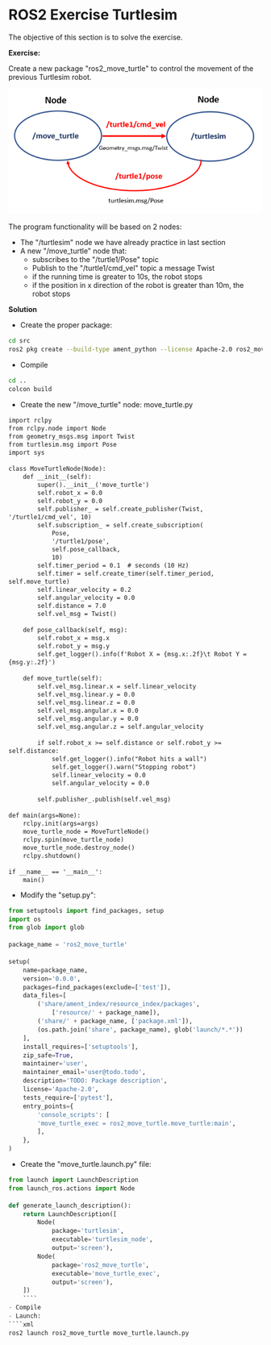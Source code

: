 # **ROS2 Exercise Turtlesim**

The objective of this section is to solve the exercise.

**Exercise:**

Create a new package "ros2_move_turtle" to control the movement of the previous Turtlesim robot.

![](./Images/02_ROS2_tutorial/02_move_turtle.png)

The program functionality will be based on 2 nodes:
- The "/turtlesim" node we have already practice in last section
- A new "/move_turtle" node that:
    - subscribes to the "/turtle1/Pose" topic
    - Publish to the "/turtle1/cmd_vel" topic a message Twist
    - if the running time is greater to 10s, the robot stops
    - if the position in x direction of the robot is greater than 10m, the robot stops

**Solution**

- Create the proper package:
````bash
cd src
ros2 pkg create --build-type ament_python --license Apache-2.0 ros2_move_turtle --dependencies rclpy turtlesim geometry_msgs
````
- Compile
````bash
cd ..
colcon build
````
- Create the new "/move_turtle" node: move_turtle.py
````bash#!/usr/bin/env python3
import rclpy
from rclpy.node import Node
from geometry_msgs.msg import Twist
from turtlesim.msg import Pose
import sys

class MoveTurtleNode(Node):
    def __init__(self):
        super().__init__('move_turtle')
        self.robot_x = 0.0
        self.robot_y = 0.0
        self.publisher_ = self.create_publisher(Twist, '/turtle1/cmd_vel', 10)
        self.subscription_ = self.create_subscription(
            Pose,
            '/turtle1/pose',
            self.pose_callback,
            10)
        self.timer_period = 0.1  # seconds (10 Hz)
        self.timer = self.create_timer(self.timer_period, self.move_turtle)
        self.linear_velocity = 0.2
        self.angular_velocity = 0.0
        self.distance = 7.0
        self.vel_msg = Twist()

    def pose_callback(self, msg):
        self.robot_x = msg.x
        self.robot_y = msg.y
        self.get_logger().info(f'Robot X = {msg.x:.2f}\t Robot Y = {msg.y:.2f}')

    def move_turtle(self):
        self.vel_msg.linear.x = self.linear_velocity
        self.vel_msg.linear.y = 0.0
        self.vel_msg.linear.z = 0.0
        self.vel_msg.angular.x = 0.0
        self.vel_msg.angular.y = 0.0
        self.vel_msg.angular.z = self.angular_velocity

        if self.robot_x >= self.distance or self.robot_y >= self.distance:
            self.get_logger().info("Robot hits a wall")
            self.get_logger().warn("Stopping robot")
            self.linear_velocity = 0.0
            self.angular_velocity = 0.0

        self.publisher_.publish(self.vel_msg)

def main(args=None):
    rclpy.init(args=args)
    move_turtle_node = MoveTurtleNode()
    rclpy.spin(move_turtle_node)
    move_turtle_node.destroy_node()
    rclpy.shutdown()

if __name__ == '__main__':
    main()
````
- Modify the "setup.py":
````python
from setuptools import find_packages, setup
import os
from glob import glob

package_name = 'ros2_move_turtle'

setup(
    name=package_name,
    version='0.0.0',
    packages=find_packages(exclude=['test']),
    data_files=[
        ('share/ament_index/resource_index/packages',
            ['resource/' + package_name]),
        ('share/' + package_name, ['package.xml']),
        (os.path.join('share', package_name), glob('launch/*.*'))
    ],
    install_requires=['setuptools'],
    zip_safe=True,
    maintainer='user',
    maintainer_email='user@todo.todo',
    description='TODO: Package description',
    license='Apache-2.0',
    tests_require=['pytest'],
    entry_points={
        'console_scripts': [
        'move_turtle_exec = ros2_move_turtle.move_turtle:main',
        ],
    },
)
````
- Create the "move_turtle.launch.py" file:
````python
from launch import LaunchDescription
from launch_ros.actions import Node

def generate_launch_description():
    return LaunchDescription([
        Node(
            package='turtlesim',
            executable='turtlesim_node',
            output='screen'),
        Node(
            package='ros2_move_turtle',
            executable='move_turtle_exec',
            output='screen'),
    ])
    ````
- Compile
- Launch:
````xml
ros2 launch ros2_move_turtle move_turtle.launch.py
````
